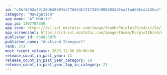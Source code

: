 ```yaml
---
id: "c0bf6492a43130d648507dd776044bf2173554905682d8fea2fad665cdb155ce"
category: "Navigation"
app_name: "AT Mobile"
app_id: 1207704356
app_icon: https://is1-ssl.mzstatic.com/image/thumb/Purple126/v4/c1/5a/f1/c15af1f6-47d0-548d-21df-cbaad05c80c1/AppIcon-0-0-1x_U007emarketing-0-0-0-5-0-0-sRGB-0-0-0-GLES2_U002c0-512MB-85-220-0-0.png/1024x1024bb.png
app_screenshot: https://is1-ssl.mzstatic.com/image/thumb/Purple126/v4/e1/ef/81/e1ef8106-efd3-3d6f-602c-1bb0aa9326e9/d52ac799-133d-4507-a139-6c53bc43543c_1242x_2688-screen_1.png/1242x2688bb.png
publisher_id: 456823070
publisher_name: "Auckland Transport"
rank: 373
most_recent_release: 2023-11-30 00:00:00
release_count_in_past_year: 11
release_count_in_past_year_category: 10
release_count_in_past_year_top_in_category: 21
---
```

